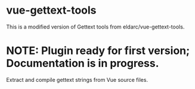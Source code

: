 # vue-gettext-tools

This is a modified version of Gettext tools from eldarc/vue-gettext-tools.

# NOTE: Plugin ready for first version; Documentation is in progress.

Extract and compile gettext strings from Vue source files.
